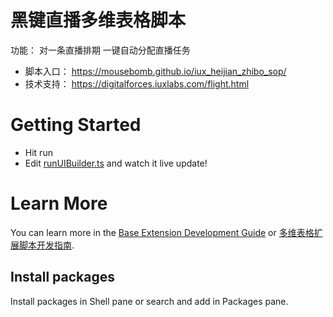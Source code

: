 # 黑键直播多维表格脚本

功能： 对一条直播排期 一键自动分配直播任务

 - 脚本入口： https://mousebomb.github.io/iux_heijian_zhibo_sop/
 - 技术支持： https://digitalforces.iuxlabs.com/flight.html

# Getting Started
- Hit run
- Edit [runUIBuilder.ts](#src/runUIBuilder.ts) and watch it live update!

# Learn More

You can learn more in the [Base Extension Development Guide](https://bytedance.feishu.cn/docx/VxhudDXbyo1V7jxAcTbctJQ5nvc) or [多维表格扩展脚本开发指南](https://bytedance.feishu.cn/docx/HazFdSHH9ofRGKx8424cwzLlnZc).

## Install packages

Install packages in Shell pane or search and add in Packages pane.
